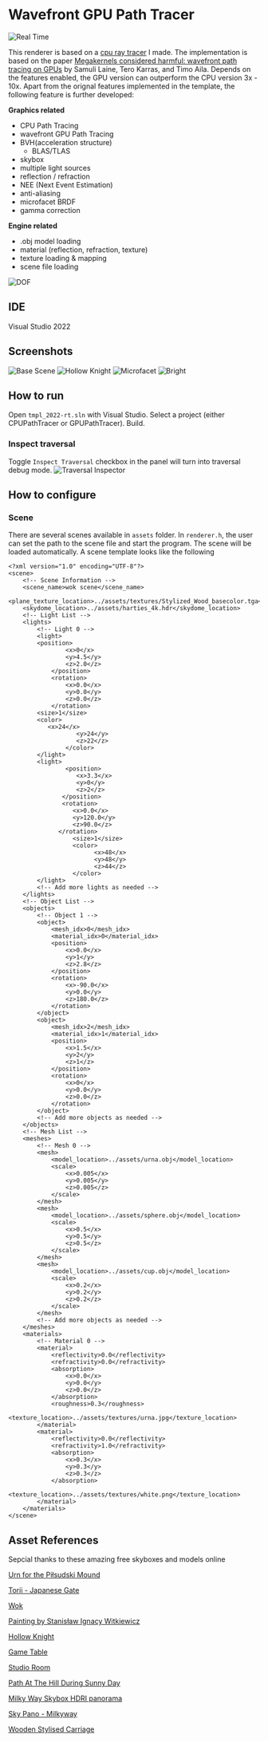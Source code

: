 # Wavefront GPU Path Tracer

![Real Time](./assets/readme/real-time.gif)

This renderer is based on a [cpu ray tracer](https://github.com/willake/cpu-ray-tracer) I made. The implementation is based on the paper [Megakernels considered harmful: wavefront path tracing on GPUs](https://dl.acm.org/doi/10.1145/2492045.2492060#sec-cit) by Samuli Laine, Tero Karras, and Timo Aila. Depends on the features enabled, the GPU version can outperform the CPU version 3x - 10x. Apart from the orignal features implemented in the template, the following feature is further developed:

**Graphics related**
-   CPU Path Tracing
-   wavefront GPU Path Tracing
-   BVH(acceleration structure)
    -   BLAS/TLAS
-   skybox
-   multiple light sources
-   reflection / refraction
-   NEE (Next Event Estimation)
-   anti-aliasing
-   microfacet BRDF
-   gamma correction
  
**Engine related**
-   .obj model loading
-   material (reflection, refraction, texture)
-   texture loading & mapping
-   scene file loading

![DOF](./assets/readme/dof.gif)

## IDE

Visual Studio 2022

## Screenshots
![Base Scene](./assets/readme/base-scene-no-ui.JPG)
![Hollow Knight](./assets/readme/hollow-knight.JPG)
![Microfacet](./assets/readme/microfacet.JPG)
![Bright](./assets/readme/gamma-correction.JPG)
## How to run

Open `tmpl_2022-rt.sln` with Visual Studio. Select a project (either CPUPathTracer or GPUPathTracer). Build.

### Inspect traversal

Toggle `Inspect Traversal` checkbox in the panel will turn into traversal debug mode.
![Traversal Inspector](./assets/readme/traversal-inspector.gif)

## How to configure

### Scene

There are several scenes available in `assets` folder. In `renderer.h`, the user can set the path to the scene file and start the program. The scene will be loaded automatically.
A scene template looks like the following

```
<?xml version="1.0" encoding="UTF-8"?>
<scene>
    <!-- Scene Information -->
    <scene_name>wok scene</scene_name>
	<plane_texture_location>../assets/textures/Stylized_Wood_basecolor.tga</plane_texture_location>
    <skydome_location>../assets/harties_4k.hdr</skydome_location>
	<!-- Light List -->
    <lights>
        <!-- Light 0 -->
        <light>
	    <position>
                <x>0</x>
                <y>4.5</y>
                <z>2.0</z>
            </position>
            <rotation>
                <x>0.0</x>
                <y>0.0</y>
                <z>0.0</z>
            </rotation>
		<size>1</size>
		<color>
		   <x>24</x>
                   <y>24</y>
                   <z>22</z>
                </color>
        </light>
		<light>
                <position>
                   <x>3.3</x>
                   <y>0</y>
                   <z>2</z>
               </position>
               <rotation>
                  <x>0.0</x>
                  <y>120.0</y>
                  <z>90.0</z>
              </rotation>
                  <size>1</size>
                  <color>
                        <x>48</x>
                        <y>48</y>
                        <z>44</z>
                  </color>
        </light>
        <!-- Add more lights as needed -->
    </lights>
    <!-- Object List -->
    <objects>
        <!-- Object 1 -->
        <object>
            <mesh_idx>0</mesh_idx>
            <material_idx>0</material_idx>
            <position>
                <x>0.0</x>
                <y>1</y>
                <z>2.8</z>
            </position>
            <rotation>
                <x>-90.0</x>
                <y>0.0</y>
                <z>180.0</z>
            </rotation>
        </object>
        <object>
			<mesh_idx>2</mesh_idx>
            <material_idx>1</material_idx>
            <position>
                <x>1.5</x>
                <y>2</y>
                <z>1</z>
            </position>
            <rotation>
                <x>0</x>
                <y>0.0</y>
                <z>0.0</z>
            </rotation>
        </object>
        <!-- Add more objects as needed -->
    </objects>
	<!-- Mesh List -->
    <meshes>
        <!-- Mesh 0 -->
        <mesh>
            <model_location>../assets/urna.obj</model_location>
			<scale>
                <x>0.005</x>
                <y>0.005</y>
                <z>0.005</z>
            </scale>
        </mesh>
		<mesh>
            <model_location>../assets/sphere.obj</model_location>
			<scale>
                <x>0.5</x>
                <y>0.5</y>
                <z>0.5</z>
            </scale>
        </mesh>
        <mesh>
            <model_location>../assets/cup.obj</model_location>
			<scale>
                <x>0.2</x>
                <y>0.2</y>
                <z>0.2</z>
            </scale>
        </mesh>
        <!-- Add more objects as needed -->
    </meshes>
	<materials>
		<!-- Material 0 -->
		<material>
			<reflectivity>0.0</reflectivity>
			<refractivity>0.0</refractivity>
			<absorption>
                <x>0.0</x>
                <y>0.0</y>
                <z>0.0</z>
            </absorption>
			<roughness>0.3</roughness>
			<texture_location>../assets/textures/urna.jpg</texture_location>
		</material>
		<material>
			<reflectivity>0.0</reflectivity>
			<refractivity>1.0</refractivity>
			<absorption>
                <x>0.3</x>
                <y>0.3</y>
                <z>0.3</z>
            </absorption>
		<texture_location>../assets/textures/white.png</texture_location>
		</material>
	</materials>
</scene>
```

## Asset References
Sepcial thanks to these amazing free skyboxes and models online

[Urn for the Piłsudski Mound](https://sketchfab.com/3d-models/urn-for-the-pisudski-mound-6097301be2f143128e23d5788a11b0be)

[Torii - Japanese Gate](https://sketchfab.com/3d-models/torii-japanese-gate-32f0cae137064c4da4c8136bc0ff2f2d)

[Wok](https://sketchfab.com/3d-models/wok-3b9d2c1e35884be3909a144d93dda6a0)

[Painting by Stanisław Ignacy Witkiewicz](https://sketchfab.com/3d-models/painting-by-stanisaw-ignacy-witkiewicz-db75039f5eef44b5a865af7f41677758)

[Hollow Knight](https://sketchfab.com/3d-models/hollow-knight-5a76d93e39984f829abd6f406562265b)

[Game Table](https://sketchfab.com/3d-models/game-table-a1c2dabcff0f4463a81fb4543a79e4bc)

[Studio Room](https://sketchfab.com/3d-models/studio-room-c02efe2e7a10404895c2b49e3ca1d11a)

[Path At The Hill During Sunny Day](https://hdri-haven.com/hdri/path-at-the-hill-during-sunny-day#google_vignette)

[Milky Way Skybox HDRI panorama](https://sketchfab.com/3d-models/milky-way-skybox-hdri-panorama-b57711d6a450410ca612c4a36f08ce21)

[Sky Pano - Milkyway](https://sketchfab.com/3d-models/sky-pano-milkyway-0016725c047a4ea18cd0b5e5ef2fe441)

[Wooden Stylised Carriage](https://sketchfab.com/3d-models/wooden-stylised-carriage-ccac9ded5666488c9355d2ed3575fae9)
